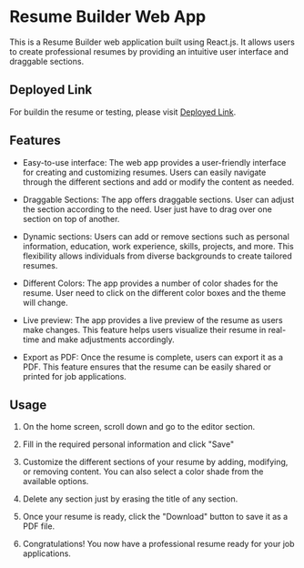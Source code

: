 # Resume Builder Web App

This is a Resume Builder web application built using React.js. It allows users to create professional resumes by providing an intuitive user interface and draggable sections.

## Deployed Link
For buildin the resume or testing, please visit [Deployed Link](https://elevateresume.netlify.app/).

## Features

- Easy-to-use interface: The web app provides a user-friendly interface for creating and customizing resumes. Users can easily navigate through the different sections and add or modify the content as needed.

- Draggable Sections: The app offers draggable sections. User can adjust the section according to the need. User just have to drag over one section on top of another.

- Dynamic sections: Users can add or remove sections such as personal information, education, work experience, skills, projects, and more. This flexibility allows individuals from diverse backgrounds to create tailored resumes.

- Different Colors: The app provides a number of color shades for the resume. User need to click on the different color boxes and the theme will change.

- Live preview: The app provides a live preview of the resume as users make changes. This feature helps users visualize their resume in real-time and make adjustments accordingly.

- Export as PDF: Once the resume is complete, users can export it as a PDF. This feature ensures that the resume can be easily shared or printed for job applications.


## Usage

1. On the home screen, scroll down and go to the editor section.

2. Fill in the required personal information and click "Save"

3. Customize the different sections of your resume by adding, modifying, or removing content. You can also select a color shade from the available options.

4. Delete any section just by erasing the title of any section.

5. Once your resume is ready, click the "Download" button to save it as a PDF file.

6. Congratulations! You now have a professional resume ready for your job applications.





